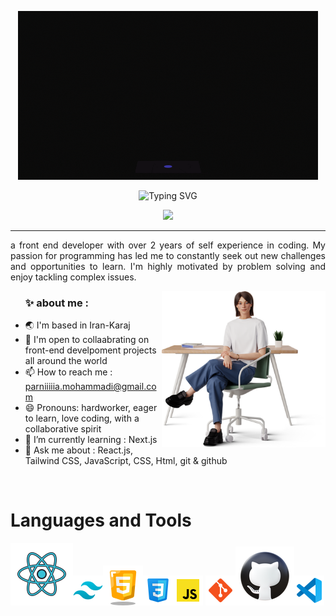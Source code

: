 <p align=center><img src="./src/glass.gif"/></p>
<p align="center"><img src="https://readme-typing-svg.demolab.com?font=Protest+Riot&size=30&duration=6000&pause=1000&color=F77A1F&random=false&width=435&lines=Hello%2C+I'm+Parnia+Mohammadi;Welcome+to+my+Github+profile" alt="Typing SVG" /></p>
<p align="center">
  <img src="https://visitcount.itsvg.in/api?id=Parnia-mohammadi&label=Profile%20Views&color=2&icon=5&pretty=false" />
</p>
<hr/>
<p style="text-align:justify;">a front end developer with over 2 years of self experience in coding. My passion for programming has led me to constantly seek out new challenges and opportunities to learn. I'm highly motivated by problem solving and enjoy tackling complex issues.</p>
<p><img align="right" src="./src/woman.png" height="250" /></p>
<ul>
<h3>✨ about me :</h3>
<li> 🌏 I'm based in Iran-Karaj</li>
<li> 🤝 I'm open to collaabrating on front-end develpoment projects all around the world</li>
<li> 📫 How to reach me : <a href="mailto:parniiiiia.mohammadi@gmail.com">parniiiiia.mohammadi@gmail.com</a></li>
<li> 😄 Pronouns: hardworker, eager to learn, love coding, with a collaborative spirit</li>
<li> 🌱 I’m currently learning : Next.js</li>
<li>  💬 Ask me about : React.js, Tailwind CSS, JavaScript, CSS, Html, git & github</li>
</ul>
<br/>
<h1>Languages and Tools</h1>
<img src="./src/react-jspng.png"/><img src="./src/tailwind.png"/><img src="./src/html.png"/><img src="./src/css.png"/><img src="./src/javascriptb.png"/>
<img src="./src/git.png"/><img src="./src/github.png"/><img src="./src/vscode.png"/>
<!--
**Parnia-mohammadi/Parnia-mohammadi** is a ✨ _special_ ✨ repository because its `README.md` (this file) appears on your GitHub profile.

Here are some ideas to get you started:

- 🔭 I’m currently working on ...
- 🌱 I’m currently learning ...
- 👯 I’m looking to collaborate on ...
- 🤔 I’m looking for help with ...
- 💬 Ask me about ...
- 📫 How to reach me: ...
- 😄 Pronouns: ...
- ⚡ Fun fact: ...
-->
